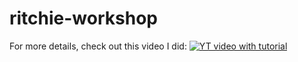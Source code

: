 # ritchie-workshop

For more details, check out this video I did: 
[![YT video with tutorial](https://img.youtube.com/vi/dP8MLFG3kiY/0.jpg)](https://www.youtube.com/watch?v=dP8MLFG3kiY&feature=youtu.be)
